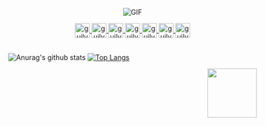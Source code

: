 <p align="center">
  
<img align="center" alt="GIF" src="https://media.giphy.com/media/836HiJc7pgzy8iNXCn/giphy.gif" />

</p>

<p align="center">

<a href="https://twitter.com/spida_rwin">
  <img align="center" alt="guilyx | Twitter" width="30px" padding="20px" src="https://image.flaticon.com/icons/svg/2111/2111703.svg" />
  <span> </span>
</a>
<span> </span>
<a href="https://www.linkedin.com/in/erwinlejeune-lkn">
  <img align="center" alt="guilyx's LinkdeIN" width="30px" src="https://image.flaticon.com/icons/svg/2111/2111465.svg" />
  <span> </span>
</a>
<span> </span>
<a href="https://www.facebook.com/erwin.lejeune">
  <img align="center" alt="guilyx's Facebook" width="30px" src="https://image.flaticon.com/icons/svg/2111/2111342.svg" />
  <span> </span>
</a>
<span> </span>
<a href="https://www.instagram.com/spid_erwin">
  <img align="center" alt="guilyx's Instagram" width="30px" src="https://image.flaticon.com/icons/svg/2111/2111421.svg" />
  <span> </span>
</a>
<span> </span>
<a href="https://open.spotify.com/user/11147618695?si=zZFn6uAGRLyoU02lsG50GA">
  <img align="center" alt="guilyx's Spotify" width="30px" src="https://image.flaticon.com/icons/svg/2111/2111627.svg" />
  <span> </span>
</a>
<span> </span>
<a href="https://www.codewars.com/users/Guilyx">
  <img align="center" alt="guilyx's Codewars" width="30px" src="https://image.flaticon.com/icons/svg/993/993515.svg" />
  <span> </span>
</a>
<span> </span>
<a href="https://www.codingame.com/profile/452b06c872f9773a58e7abff97b738a98661992">
  <img align="center" alt="guilyx's Codingames" width="30px" src="https://image.flaticon.com/icons/svg/2010/2010522.svg" />
</a> <br /> <br />


</p>

![Anurag's github stats](https://github-readme-stats.vercel.app/api?username=AbdallahHemdan&show_icons=true&theme=radical)
[![Top Langs](https://github-readme-stats.vercel.app/api/top-langs/?username=AbdallahHemdan&layout=compact)](https://github.com/anuraghazra/github-readme-stats)


<img align='right' src='https://user-images.githubusercontent.com/5713670/87202985-820dcb80-c2b6-11ea-9f56-7ec461c497c3.gif' width='100"'>

